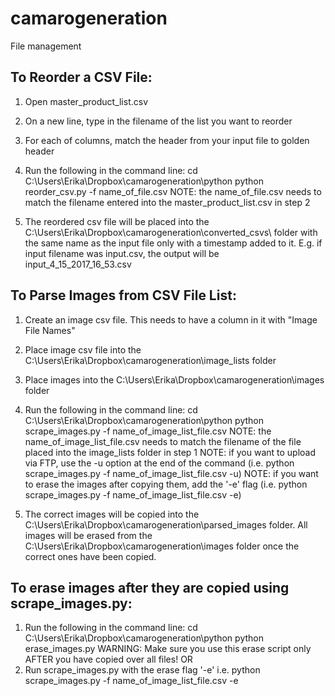 # camarogeneration
File management

## To Reorder a CSV File:
1) Open master_product_list.csv

2) On a new line, type in the filename of the list you want to reorder

3) For each of columns, match the header from your input file to golden header

4) Run the following in the command line:
		cd C:\Users\Erika\Dropbox\camarogeneration\python
		python reorder_csv.py -f name_of_file.csv
	NOTE: the name_of_file.csv needs to match the filename
	      entered into the master_product_list.csv in step 2

5) The reordered csv file will be placed into the C:\Users\Erika\Dropbox\camarogeneration\converted_csvs\ folder with the same name as the input file only with a timestamp added to it. E.g. if input filename was input.csv, the output will be input_4_15_2017_16_53.csv

## To Parse Images from CSV File List:
1) Create an image csv file. This needs to have a column in it with "Image File Names"

2) Place image csv file into the C:\Users\Erika\Dropbox\camarogeneration\image_lists folder

3) Place images into the C:\Users\Erika\Dropbox\camarogeneration\images folder

4) Run the following in the command line:
		cd C:\Users\Erika\Dropbox\camarogeneration\python
		python scrape_images.py -f name_of_image_list_file.csv
	NOTE: the name_of_image_list_file.csv needs to match the filename
	      of the file placed into the image_lists folder in step 1
	NOTE: if you want to upload via FTP, use the -u option at the end of the
		  command (i.e. python scrape_images.py -f name_of_image_list_file.csv -u)
        NOTE: if you want to erase the images after copying them, add the '-e' flag (i.e. python scrape_images.py -f name_of_image_list_file.csv -e)

5) The correct images will be copied into the C:\Users\Erika\Dropbox\camarogeneration\parsed_images folder.  All images will be erased from the C:\Users\Erika\Dropbox\camarogeneration\images folder once the correct ones have been copied.

## To erase images after they are copied using scrape_images.py:
1) Run the following in the command line:
		cd C:\Users\Erika\Dropbox\camarogeneration\python
		python erase_images.py
	WARNING: Make sure you use this erase script only AFTER you have copied over all files!
OR
2) Run scrape_images.py with the erase flag '-e'
                i.e. python scrape_images.py -f name_of_image_list_file.csv -e

